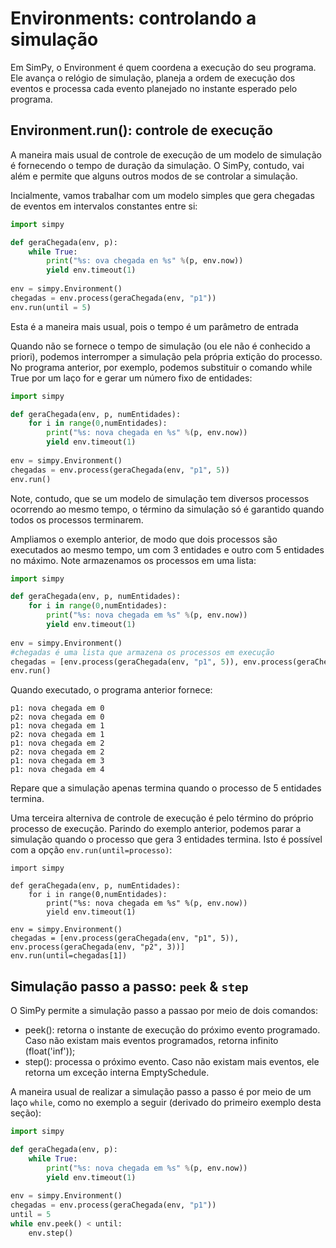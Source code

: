 # Environments: controlando a simulação

Em SimPy, o Environment é quem coordena a execução do seu programa. Ele avança o relógio de simulação, planeja a ordem de execução dos eventos e processa cada evento planejado no instante esperado pelo programa.

## Environment.run(): controle de execução

A maneira mais usual de controle de execução de um modelo de simulação é fornecendo o tempo de duração da simulação. O SimPy, contudo, vai além e permite que alguns outros modos de se controlar a simulação. 

Incialmente, vamos trabalhar com um modelo simples que gera chegadas de eventos em intervalos constantes entre si:

```python
import simpy

def geraChegada(env, p):
    while True:
        print("%s: ova chegada en %s" %(p, env.now))
        yield env.timeout(1)
        
env = simpy.Environment()
chegadas = env.process(geraChegada(env, "p1"))
env.run(until = 5)
```

Esta é a maneira mais usual, pois o tempo é um parâmetro de entrada

Quando não se fornece o tempo de simulação (ou ele não é conhecido a priori), podemos interromper a simulação pela própria extição do processo. No programa anterior, por exemplo, podemos substituir o comando while True por um laço for e gerar um número fixo de entidades:

```python
import simpy

def geraChegada(env, p, numEntidades):
    for i in range(0,numEntidades):
        print("%s: nova chegada en %s" %(p, env.now))
        yield env.timeout(1)
        
env = simpy.Environment()
chegadas = env.process(geraChegada(env, "p1", 5))
env.run()
```
Note, contudo, que se um modelo de simulação tem diversos processos ocorrendo ao mesmo tempo, o término da simulação só é garantido quando todos os processos terminarem. 

Ampliamos o exemplo anterior, de modo que dois processos são executados ao mesmo tempo, um com 3 entidades e outro com 5 entidades no máximo. Note armazenamos os processos em uma lista:


```python
import simpy

def geraChegada(env, p, numEntidades):
    for i in range(0,numEntidades):
        print("%s: nova chegada em %s" %(p, env.now))
        yield env.timeout(1)
        
env = simpy.Environment()
#chegadas é uma lista que armazena os processos em execução
chegadas = [env.process(geraChegada(env, "p1", 5)), env.process(geraChegada(env, "p2", 3))]
env.run()
```
Quando executado, o programa anterior fornece:
```
p1: nova chegada em 0
p2: nova chegada em 0
p1: nova chegada em 1
p2: nova chegada em 1
p1: nova chegada em 2
p2: nova chegada em 2
p1: nova chegada em 3
p1: nova chegada em 4
```
Repare que a simulação apenas termina quando o processo de 5 entidades termina.

Uma terceira alterniva de controle de execução é pelo término do próprio processo de execução. Parindo do exemplo anterior, podemos parar a simulação quando o processo que gera 3 entidades termina. Isto é possível com a opção ```env.run(until=processo)```:

```
import simpy

def geraChegada(env, p, numEntidades):
    for i in range(0,numEntidades):
        print("%s: nova chegada em %s" %(p, env.now))
        yield env.timeout(1)
        
env = simpy.Environment()
chegadas = [env.process(geraChegada(env, "p1", 5)), env.process(geraChegada(env, "p2", 3))]
env.run(until=chegadas[1])
```

## Simulação passo a passo: ```peek``` & ```step```

O SimPy permite a simulação passo a passao por meio de dois comandos:
* peek(): retorna o instante de execução do próximo evento programado. Caso não existam mais eventos programados, retorna infinito (float('inf'));
* step(): processa o próximo evento. Caso não existam mais eventos, ele retorna um exceção interna EmptySchedule.

A maneira usual de realizar a simulação passo a passo é por meio de um laço ```while```, como no exemplo a seguir (derivado do primeiro exemplo desta seção):

```python
import simpy

def geraChegada(env, p):
    while True:
        print("%s: nova chegada em %s" %(p, env.now))
        yield env.timeout(1)
        
env = simpy.Environment()
chegadas = env.process(geraChegada(env, "p1"))
until = 5
while env.peek() < until:
    env.step()
```



